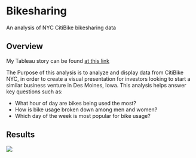 # Bikesharing
An analysis of NYC CitiBike bikesharing data

## Overview
My Tableau story can be found [at this link](https://public.tableau.com/app/profile/dillon.hobbs6519/viz/NYCCitiBikeAnalysis_16717250060600/Story1)

The Purpose of this analysis is to analyze and display data from CitiBike NYC, in order to create a visual presentation for investors looking to start a similar business venture in Des Moines, Iowa. This analysis helps answer key questions such as: 

- What hour of day are bikes being used the most?
- How is bike usage broken down among men and women?
- Which day of the week is most popular for bike usage?

## Results

![](Photos_for_Deliverable_2/1.png)
